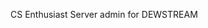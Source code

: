 CS Enthusiast
Server admin for DEWSTREAM

<!---
ricepoly262/ricepoly262 is a ✨ special ✨ repository because its `README.md` (this file) appears on your GitHub profile.
You can click the Preview link to take a look at your changes.
--->
